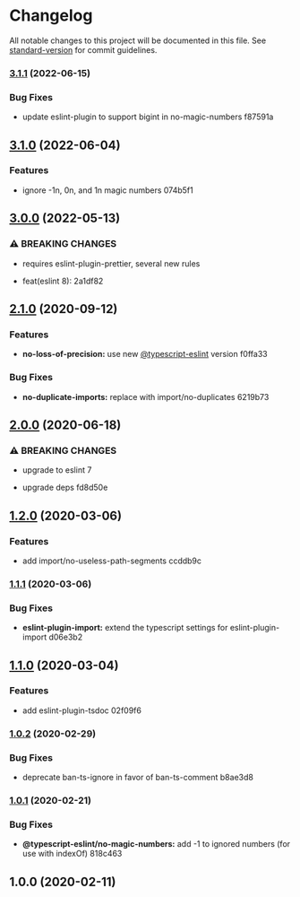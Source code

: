 # Changelog

All notable changes to this project will be documented in this file. See [standard-version](https://github.com/conventional-changelog/standard-version) for commit guidelines.

### [3.1.1](///compare/v3.1.0...v3.1.1) (2022-06-15)


### Bug Fixes

* update eslint-plugin to support bigint in no-magic-numbers f87591a

## [3.1.0](///compare/v3.0.0...v3.1.0) (2022-06-04)


### Features

* ignore -1n, 0n, and 1n magic numbers 074b5f1

## [3.0.0](///compare/v2.1.0...v3.0.0) (2022-05-13)


### ⚠ BREAKING CHANGES

* requires eslint-plugin-prettier, several new rules

* feat(eslint 8): 2a1df82

## [2.1.0](///compare/v2.0.0...v2.1.0) (2020-09-12)


### Features

* **no-loss-of-precision:** use new [@typescript-eslint](undefined/typescript-eslint) version f0ffa33


### Bug Fixes

* **no-duplicate-imports:** replace with import/no-duplicates 6219b73

## [2.0.0](///compare/v1.2.0...v2.0.0) (2020-06-18)


### ⚠ BREAKING CHANGES

* upgrade to eslint 7

* upgrade deps fd8d50e

## [1.2.0](///compare/v1.1.1...v1.2.0) (2020-03-06)


### Features

* add import/no-useless-path-segments ccddb9c

### [1.1.1](///compare/v1.1.0...v1.1.1) (2020-03-06)


### Bug Fixes

* **eslint-plugin-import:** extend the typescript settings for eslint-plugin-import d06e3b2

## [1.1.0](///compare/v1.0.2...v1.1.0) (2020-03-04)


### Features

* add eslint-plugin-tsdoc 02f09f6

### [1.0.2](///compare/v1.0.1...v1.0.2) (2020-02-29)


### Bug Fixes

* deprecate ban-ts-ignore in favor of ban-ts-comment b8ae3d8

### [1.0.1](///compare/v1.0.0...v1.0.1) (2020-02-21)


### Bug Fixes

* **@typescript-eslint/no-magic-numbers:** add -1 to ignored numbers (for use with indexOf) 818c463

## 1.0.0 (2020-02-11)
